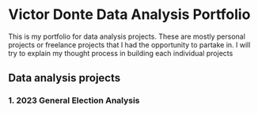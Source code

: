 # Victor Donte Data Analysis Portfolio
This is my portfolio for data analysis projects. These are mostly personal projects or freelance projects that I had the opportunity to partake in.
I will try to explain my thought process in building each individual projects
## Data analysis projects
### 1. 2023 General Election Analysis
